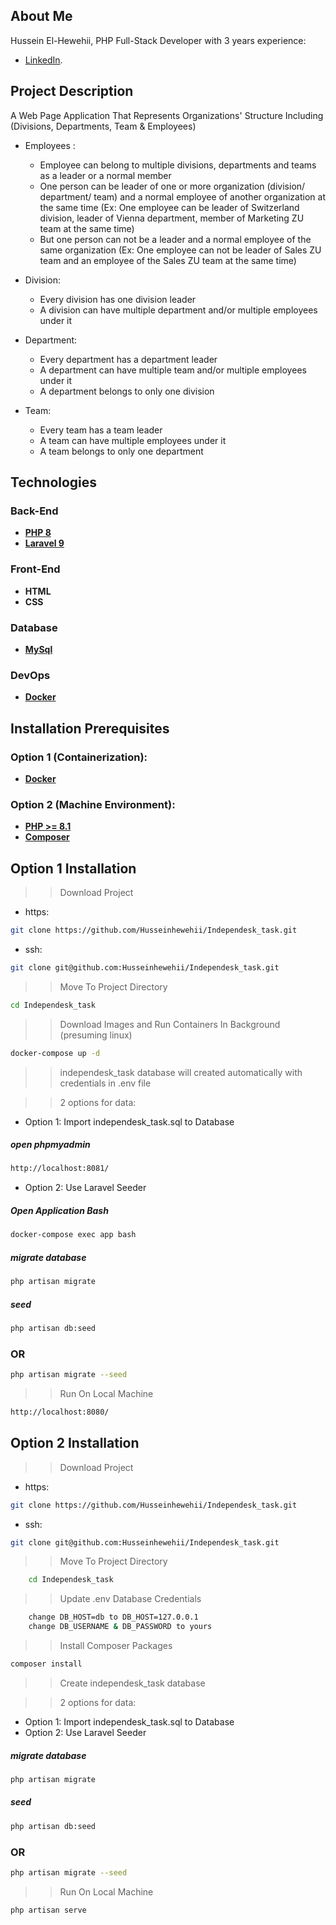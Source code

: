 
## About Me

Hussein El-Hewehii, PHP Full-Stack Developer with 3 years experience:

- [LinkedIn](https://www.linkedin.com/in/hussein-el-hewehii-768b5a113/).

## Project Description

A Web Page Application That Represents Organizations' Structure Including (Divisions, Departments, Team & Employees)
- Employees : 
    -   Employee can belong to multiple divisions, departments and teams as a leader or a normal member 
    -   One person can be leader of one or more organization (division/ department/ team) and a normal employee of another organization at the same time (Ex: One employee can be leader of Switzerland division, leader of Vienna department, member of Marketing ZU team at the same time)
    -   But one person can not be a leader and a normal employee of the same organization (Ex: One employee can not be leader of Sales ZU team and an employee of the Sales ZU team at the same time)

- Division:
    - Every division has one division leader
    - A division can have multiple department and/or multiple employees under it

- Department:
    - Every department has a department leader
    - A department can have multiple team and/or multiple employees under it
    - A department belongs to only one division

- Team:
    - Every team has a team leader
    - A team can have multiple employees under it
    - A team belongs to only one department


## Technologies

### Back-End

- **[PHP 8](https://www.php.net/docs.php)**
- **[Laravel 9](https://laravel.com/docs/9.x/installation)**

### Front-End

- **HTML**
- **CSS**

### Database

- **[MySql](https://www.mysql.com/)**

### DevOps

- **[Docker](https://www.docker.com/)**


## Installation Prerequisites
 ### Option 1 (Containerization):
- **[Docker](https://docs.docker.com/engine/install/)**

 ### Option 2 (Machine Environment):
- **[PHP >= 8.1](https://www.php.net/downloads.php)**
- **[Composer](https://getcomposer.org/)**


## Option 1 Installation


>> Download Project 

* https:
``` bash
git clone https://github.com/Husseinhewehii/Independesk_task.git
```
* ssh:
``` bash
git clone git@github.com:Husseinhewehii/Independesk_task.git
```

>> Move To Project Directory

``` bash
cd Independesk_task
```

>> Download Images and Run Containers In Background (presuming linux)
``` bash
docker-compose up -d
```

>> independesk_task database will created automatically with credentials in .env file


>> 2 options for data:
* Option 1: Import independesk_task.sql to Database
##### open phpmyadmin
``` bash
http://localhost:8081/
```

* Option 2: Use Laravel Seeder
##### Open Application Bash

``` bash
docker-compose exec app bash
```

##### migrate database
``` bash
php artisan migrate
```

##### seed
``` bash
php artisan db:seed
```

### OR
``` bash
php artisan migrate --seed
```

>> Run On Local Machine

``` bash
http://localhost:8080/
```

## Option 2 Installation


>> Download Project 

* https:
``` bash
git clone https://github.com/Husseinhewehii/Independesk_task.git
```
* ssh:
``` bash
git clone git@github.com:Husseinhewehii/Independesk_task.git
```

>> Move To Project Directory

``` bash
    cd Independesk_task
```

>> Update .env Database Credentials

``` bash
    change DB_HOST=db to DB_HOST=127.0.0.1
    change DB_USERNAME & DB_PASSWORD to yours
```

>> Install Composer Packages

``` bash
composer install
```

>> Create independesk_task database


>> 2 options for data:
* Option 1: Import independesk_task.sql to Database
* Option 2: Use Laravel Seeder
##### migrate database
``` bash
php artisan migrate
```

##### seed
``` bash
php artisan db:seed
```

### OR
``` bash
php artisan migrate --seed
```

>> Run On Local Machine

``` bash
php artisan serve
```
